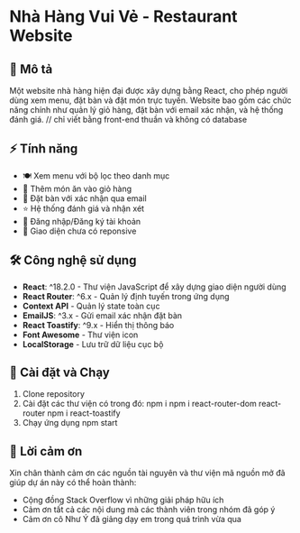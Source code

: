 # Nhà Hàng Vui Vẻ - Restaurant Website

## 📝 Mô tả
Một website nhà hàng hiện đại được xây dựng bằng React, cho phép người dùng xem menu, đặt bàn và đặt món trực tuyến. Website bao gồm các chức năng chính như quản lý giỏ hàng, đặt bàn với email xác nhận, và hệ thống đánh giá.
// chỉ viết bằng front-end thuần và không có database
## ⚡ Tính năng
- 🍽️ Xem menu với bộ lọc theo danh mục
- 🛒 Thêm món ăn vào giỏ hàng
- 📅 Đặt bàn với xác nhận qua email
- ⭐ Hệ thống đánh giá và nhận xét
- 👤 Đăng nhập/Đăng ký tài khoản
- 📱 Giao diện chưa có reponsive

## 🛠️ Công nghệ sử dụng
- **React**: ^18.2.0 - Thư viện JavaScript để xây dựng giao diện người dùng
- **React Router**: ^6.x - Quản lý định tuyến trong ứng dụng
- **Context API** - Quản lý state toàn cục
- **EmailJS**: ^3.x - Gửi email xác nhận đặt bàn
- **React Toastify**: ^9.x - Hiển thị thông báo
- **Font Awesome** - Thư viện icon
- **LocalStorage** - Lưu trữ dữ liệu cục bộ

## 🚀 Cài đặt và Chạy
1. Clone repository
2. Cài đặt các thư viện có trong đó:
   npm i 
   npm i react-router-dom react-router
   npm i react-toastify 
4. Chạy ứng dụng
   npm start

## 🙏 Lời cảm ơn
Xin chân thành cảm ơn các nguồn tài nguyên và thư viện mã nguồn mở đã giúp dự án này có thể hoàn thành:

- Cộng đồng Stack Overflow vì những giải pháp hữu ích
- Cảm ơn tất cả các nội dung mà các thành viên trong nhóm đã góp ý
- Cảm ơn cô Như Ý đã giảng dạy em trong quá trình vừa qua

